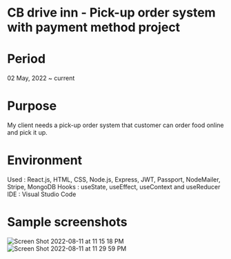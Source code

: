 # CB drive inn - Pick-up order system with payment method project

# Period
02 May, 2022 ~ current

# Purpose
My client needs a pick-up order system that customer can order food online and pick it up. 

# Environment
Used : React.js, HTML, CSS, Node.js, Express, JWT, Passport, NodeMailer, Stripe, MongoDB
Hooks : useState, useEffect, useContext and useReducer
IDE : Visual Studio Code

# Sample screenshots
![Screen Shot 2022-08-11 at 11 15 18 PM](https://user-images.githubusercontent.com/90344204/184289242-26e38b85-6a61-487d-a0ff-c2d5cc8e99a0.png)
![Screen Shot 2022-08-11 at 11 29 59 PM](https://user-images.githubusercontent.com/90344204/184290671-9c2fe989-ccfd-4b6e-9a70-6f63ca084e0a.png)
